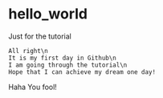 # hello_world
Just for the tutorial

	All right\n
	It is my first day in Github\n
	I am going through the tutorial\n
	Hope that I can achieve my dream one day!
Haha
You fool!
